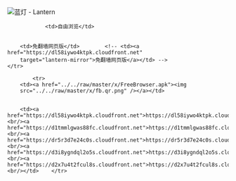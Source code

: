 

<img src="../../raw/master/x/8e0a2b81.c82003be.LanternYellow2.png" alt="蓝灯 - Lantern"/>
<table>
    <tr>
                
                <td>自由浏览</td>
        
        
        <td>免翻墙网页版</td>        <!-- <td><a href="https://dl58iywo4ktpk.cloudfront.net"
        target="lantern-mirror">免翻墙网页版</a></td> -->
    </tr>
    
            <tr>
        <td><a href="../../raw/master/x/FreeBrowser.apk"><img
        src="../../raw/master/x/fb.qr.png" /></a></td>

        
        <td><a href="https://dl58iywo4ktpk.cloudfront.net">https://dl58iywo4ktpk.cloudfront.net</a><br/><a href="https://d1tmmlgwas88fc.cloudfront.net">https://d1tmmlgwas88fc.cloudfront.net</a><br/><a href="https://dr5r3d7e24c0s.cloudfront.net">https://dr5r3d7e24c0s.cloudfront.net</a><br/><a href="https://d3i8ygndql2o5s.cloudfront.net">https://d3i8ygndql2o5s.cloudfront.net</a><br/><a href="https://d2x7u4t2fcul8s.cloudfront.net">https://d2x7u4t2fcul8s.cloudfront.net</a><br/></td>    </tr>
</table>
